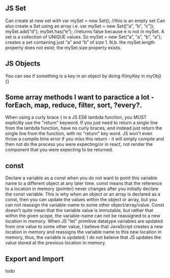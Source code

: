 ## JS Set ##

Can create at new set with var mySet = new Set(); //this is an empty set
Can also create a Set using an array i.e. var mySet = new Set([“a”, “b”, “c”]);
mySet.add(“d”);
mySet.has(“e”); //returns false because e is not in mySet.
A set is a collection of UNIQUE values. So mySet = new Set(“a”, “a”, “b”, “a”);  creates a set containing just “a” and “b” of size 1. 
N.b. the mySet.length property does not exist; the mySet.size property exists. 

## JS Objects ## 
You can see if something is a key in an object by doing if(myKey in myObj) {}

## Some array methods I want to paractice a lot - forEach, map, reduce, filter, sort, ?every?. ##


When using a curly brace { in a JS ES6 lambda function, you MUST explicitly use the "return" keyword. If you just need to return a single line from the lambda function, have no curly braces, and instead just return the single line from the function, with no "return" key word. JS won't even throw a compile time error if you miss this return - it will simply compile and then not do the process you were expecting/or in react, not render the component that you were expecting to be returned. 


## const ##
Declare a variable as a const when you do not want to point this variable name to a different object at any later time. const means that the reference to a location in memory (pointer) never changes after you initially declare the const variable. This is why when an object or an array is declared as a const, then you can update the values within the object or array, but you can not reassign the variable-name to some other object/array/value. Const doesn’t quite mean that the variable value is immutable, but rather that within the given scope, the variable-name can not be reassigned to a new location in memory. When JS "let" primitive datatype variables are updated from one value to some other value, I believe that JavaScript creates a new location in memory and reassigns the variable name to this new location in memory, thus, the variable is updated; I do not beleive that JS updates the value stored at the previous location in memory.  

 


## Export and Import ##
todo
